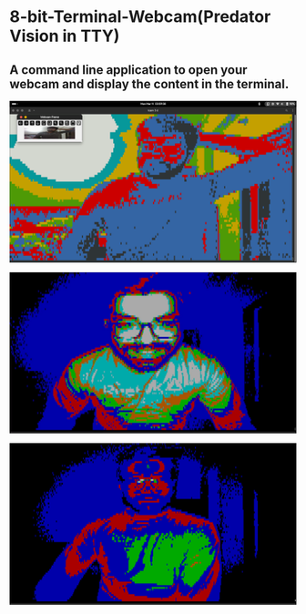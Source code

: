 # 8-bit-Terminal-Webcam(Predator Vision in TTY)
## A command line application to open your webcam and display the content in the terminal.

![img1](https://github.com/sumqwerty/8-bit-Terminal-Webcam/blob/main/img1.png)

![img1](https://github.com/sumqwerty/8-bit-Terminal-Webcam/blob/main/img2.png)

![img1](https://github.com/sumqwerty/8-bit-Terminal-Webcam/blob/main/img3.png)

